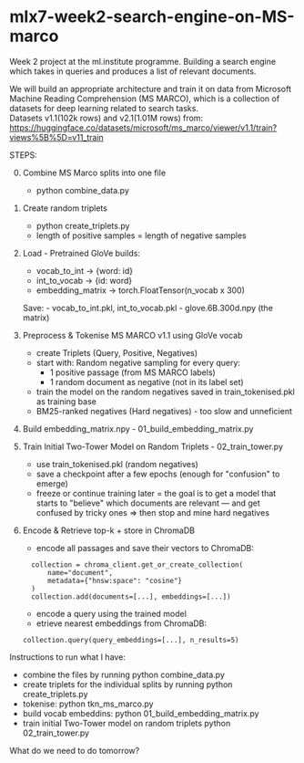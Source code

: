 # mlx7-week2-search-engine-on-MS-marco

Week 2 project at the ml.institute programme.
Building a search engine which takes in queries and produces a list of relevant documents.

We will build an appropriate architecture and train it on data from Microsoft Machine Reading Comprehension (MS MARCO), which is a collection of datasets for deep learning related to search tasks. <br> Datasets v1.1(102k rows) and v2.1(1.01M rows) from: https://huggingface.co/datasets/microsoft/ms_marco/viewer/v1.1/train?views%5B%5D=v11_train

STEPS:

0. Combine MS Marco splits into one file

   - python combine_data.py

1. Create random triplets

   - python create_triplets.py
   - length of positive samples = length of negative samples

2. Load - Pretrained GloVe
   builds:

   - vocab_to_int → {word: id}
   - int_to_vocab → {id: word}
   - embedding_matrix → torch.FloatTensor(n_vocab x 300)

   Save: - vocab_to_int.pkl, int_to_vocab.pkl - glove.6B.300d.npy (the matrix)

3. Preprocess & Tokenise MS MARCO v1.1 using GloVe vocab

   - create Triplets (Query, Positive, Negatives)
   - start with: Random negative sampling
     for every query:
     - 1 positive passage (from MS MARCO labels)
     - 1 random document as negative (not in its label set)
   - train the model on the random negatives saved in train_tokenised.pkl as training base
   - BM25-ranked negatives (Hard negatives) - too slow and unneficient

4. Build embedding_matrix.npy - 01_build_embedding_matrix.py

5. Train Initial Two-Tower Model on Random Triplets - 02_train_tower.py

   - use train_tokenised.pkl (random negatives)
   - save a checkpoint after a few epochs (enough for "confusion" to emerge)
   - freeze or continue training later = the goal is to get a model that starts to "believe" which documents are relevant — and get confused by tricky ones => then stop and mine hard negatives

6. Encode & Retrieve top-k + store in ChromaDB

   - encode all passages and save their vectors to ChromaDB:

   ```
     collection = chroma_client.get_or_create_collection(
         name="document",
         metadata={"hnsw:space": "cosine"}
     )
     collection.add(documents=[...], embeddings=[...])

   ```

   - encode a query using the trained model
   - etrieve nearest embeddings from ChromaDB:

   ```
   collection.query(query_embeddings=[...], n_results=5)
   ```

Instructions to run what I have:

- combine the files by running
  python combine_data.py
- create triplets for the individual splits by running
  python create_triplets.py
- tokenise:
  python tkn_ms_marco.py
- build vocab embeddins:
  python 01_build_embedding_matrix.py
- train initial Two-Tower model on random triplets
  python 02_train_tower.py

What do we need to do tomorrow?
